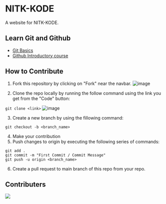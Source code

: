 # NITK-KODE

A website for NITK-KODE.

## Learn Git and Github
- [Git Basics](https://www.freecodecamp.org/news/learn-the-basics-of-git-in-under-10-minutes-da548267cc91/)
- [Github Introductory course](https://lab.github.com/)

## How to Contribute
1. Fork this repository by clicking on "Fork" near the navbar.
![image](https://user-images.githubusercontent.com/75667393/133262678-0643b158-6575-4521-bb63-4bda4da3cdb6.png)  


2. Clone the repo locally by running the follow command using the link you get from the "Code" button: 

`git clone <link>`
![image](https://user-images.githubusercontent.com/75667393/133262309-0e49f252-201a-41bd-a06e-35487ca11ae9.png)

3. Create a new branch by using the fillowing command: 

 `git checkout -b <branch_name>`
 
4. Make your contribution
5. Push changes to origin by executing the following series of commands:

`git add . `  
`git commit -m "First Commit / Commit Message"`  
`git push -u origin <branch_name>`  


6. Create a pull request to main branch of this repo from your repo.

## Contributers
<a href = "https://github.com/NITK-KODE/nitk-kode.github.io/graphs/contributors">
  <img src = "https://contrib.rocks/image?repo=NITK-KODE/nitk-kode.github.io"/>
</a>

